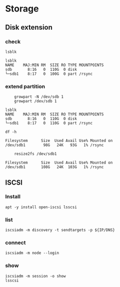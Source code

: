 # Storage

## Disk extension
### check
    lsblk
```
lsblk
NAME    MAJ:MIN RM  SIZE RO TYPE MOUNTPOINTS
sdb       8:16   0  110G  0 disk
└─sdb1    8:17   0  100G  0 part /rsync
```
### extend partition
```
    growpart -N /dev/sdb 1
    growpart /dev/sdb 1
```    
```
lsblk
NAME    MAJ:MIN RM  SIZE RO TYPE MOUNTPOINTS
sdb       8:16   0  110G  0 disk
└─sdb1    8:17   0  110G  0 part /rsync
```
```
df -h
```
```
Filesystem      Size  Used Avail Use% Mounted on
/dev/sdb1        98G   24K   93G   1% /rsync
```
```
    resize2fs /dev/sdb1
```
```
Filesystem      Size  Used Avail Use% Mounted on
/dev/sdb1       108G   24K  103G   1% /rsync
```


## ISCSI
### Install 
```
apt -y install open-iscsi lsscsi
```
### list
```
iscsiadm -m discovery -t sendtargets -p ${IP/DNS}
```
### connect
```
iscsiadm -m node --login
```
### show
```
iscsiadm -m session -o show
lsscsi
```